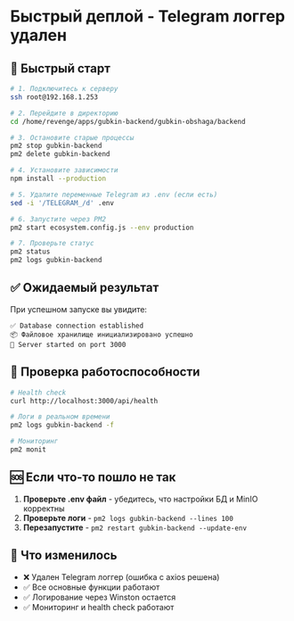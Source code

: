 # Быстрый деплой - Telegram логгер удален

## 🚀 Быстрый старт

```bash
# 1. Подключитесь к серверу
ssh root@192.168.1.253

# 2. Перейдите в директорию
cd /home/revenge/apps/gubkin-backend/gubkin-obshaga/backend

# 3. Остановите старые процессы
pm2 stop gubkin-backend
pm2 delete gubkin-backend

# 4. Установите зависимости
npm install --production

# 5. Удалите переменные Telegram из .env (если есть)
sed -i '/TELEGRAM_/d' .env

# 6. Запустите через PM2
pm2 start ecosystem.config.js --env production

# 7. Проверьте статус
pm2 status
pm2 logs gubkin-backend
```

## ✅ Ожидаемый результат

При успешном запуске вы увидите:
```
✅ Database connection established
📦 Файловое хранилище инициализировано успешно
🚀 Server started on port 3000
```

## 🔧 Проверка работоспособности

```bash
# Health check
curl http://localhost:3000/api/health

# Логи в реальном времени
pm2 logs gubkin-backend -f

# Мониторинг
pm2 monit
```

## 🆘 Если что-то пошло не так

1. **Проверьте .env файл** - убедитесь, что настройки БД и MinIO корректны
2. **Проверьте логи** - `pm2 logs gubkin-backend --lines 100`
3. **Перезапустите** - `pm2 restart gubkin-backend --update-env`

## 📝 Что изменилось

- ❌ Удален Telegram логгер (ошибка с axios решена)
- ✅ Все основные функции работают
- ✅ Логирование через Winston остается
- ✅ Мониторинг и health check работают

